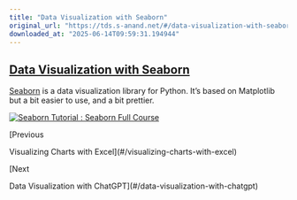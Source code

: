 ```yaml
---
title: "Data Visualization with Seaborn"
original_url: "https://tds.s-anand.net/#/data-visualization-with-seaborn?id=data-visualization-with-seaborn"
downloaded_at: "2025-06-14T09:59:31.194944"
---
```


[Data Visualization with Seaborn](#/data-visualization-with-seaborn?id=data-visualization-with-seaborn)
-------------------------------------------------------------------------------------------------------

[Seaborn](https://seaborn.pydata.org/) is a data visualization library for Python. It’s based on Matplotlib but a bit easier to use, and a bit prettier.

[![Seaborn Tutorial : Seaborn Full Course](https://i.ytimg.com/vi_webp/6GUZXDef2U0/sddefault.webp)](https://youtu.be/6GUZXDef2U0)

[Previous

Visualizing Charts with Excel](#/visualizing-charts-with-excel)

[Next

Data Visualization with ChatGPT](#/data-visualization-with-chatgpt)